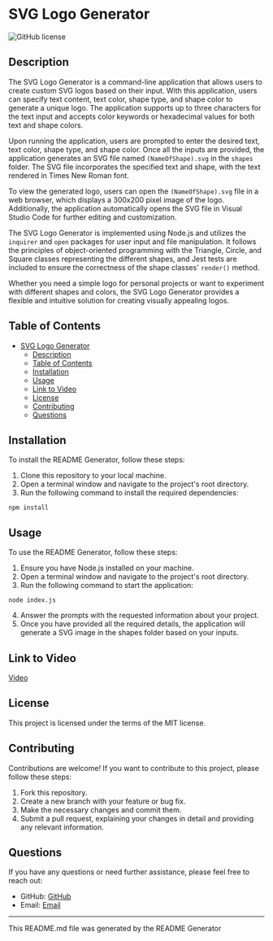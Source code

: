 # SVG Logo Generator

![GitHub license](https://img.shields.io/badge/license-MIT-blue.svg)

## Description

The SVG Logo Generator is a command-line application that allows users to create custom SVG logos based on their input. With this application, users can specify text content, text color, shape type, and shape color to generate a unique logo. The application supports up to three characters for the text input and accepts color keywords or hexadecimal values for both text and shape colors.

Upon running the application, users are prompted to enter the desired text, text color, shape type, and shape color. Once all the inputs are provided, the application generates an SVG file named `(NameOfShape).svg` in the `shapes` folder. The SVG file incorporates the specified text and shape, with the text rendered in Times New Roman font.

To view the generated logo, users can open the `(NameOfShape).svg` file in a web browser, which displays a 300x200 pixel image of the logo. Additionally, the application automatically opens the SVG file in Visual Studio Code for further editing and customization.

The SVG Logo Generator is implemented using Node.js and utilizes the `inquirer` and `open` packages for user input and file manipulation. It follows the principles of object-oriented programming with the Triangle, Circle, and Square classes representing the different shapes, and Jest tests are included to ensure the correctness of the shape classes' `render()` method.

Whether you need a simple logo for personal projects or want to experiment with different shapes and colors, the SVG Logo Generator provides a flexible and intuitive solution for creating visually appealing logos.

## Table of Contents

- [SVG Logo Generator](#svg-logo-generator)
  - [Description](#description)
  - [Table of Contents](#table-of-contents)
  - [Installation](#installation)
  - [Usage](#usage)
  - [Link to Video](#link-to-video)
  - [License](#license)
  - [Contributing](#contributing)
  - [Questions](#questions)

## Installation

To install the README Generator, follow these steps:

1. Clone this repository to your local machine.
2. Open a terminal window and navigate to the project's root directory.
3. Run the following command to install the required dependencies:

```
npm install
```

## Usage

To use the README Generator, follow these steps:

1. Ensure you have Node.js installed on your machine.
2. Open a terminal window and navigate to the project's root directory.
3. Run the following command to start the application:

```
node index.js
```

4. Answer the prompts with the requested information about your project.
5. Once you have provided all the required details, the application will generate a SVG image in the shapes folder based on your inputs.

## Link to Video

[Video]("https://www.youtube.com/watch?v=7bbTEYQkDR4")


## License

This project is licensed under the terms of the MIT license.

## Contributing

Contributions are welcome! If you want to contribute to this project, please follow these steps:

1. Fork this repository.
2. Create a new branch with your feature or bug fix.
3. Make the necessary changes and commit them.
4. Submit a pull request, explaining your changes in detail and providing any relevant information.

## Questions

If you have any questions or need further assistance, please feel free to reach out:

- GitHub: [GitHub](https://github.com/YaBoiAli)
- Email: [Email](mailto:alinawab9830@gmail.com)

---

This README.md file was generated by the README Generator